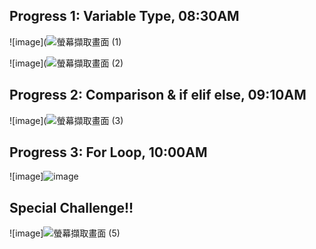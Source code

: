 ## Progress 1: Variable Type, 08:30AM

![image](![螢幕擷取畫面 (1)](https://github.com/hysine/U1114171022/assets/162242570/e051a480-566b-43b4-9d76-65eff4ca433e)


![image](![螢幕擷取畫面 (2)](https://github.com/hysine/U1114171022/assets/162242570/dd93a840-7f71-46e3-8249-2d09fe14008c)


## Progress 2: Comparison & if elif else, 09:10AM


![image](![螢幕擷取畫面 (3)](https://github.com/hysine/U1114171022/assets/162242570/1c771ab3-aa0d-4943-9d97-1382a3641d21)


## Progress 3: For Loop, 10:00AM


![image]![image](https://github.com/hysine/U1114171022/assets/162242570/5cec986f-4cba-462d-b7fd-4129edb42cfb)


## Special Challenge!! 

![image]![螢幕擷取畫面 (5)](https://github.com/hysine/U1114171022/assets/162242570/85e4bbe7-8e4e-4b60-8985-26743b6323fc)

